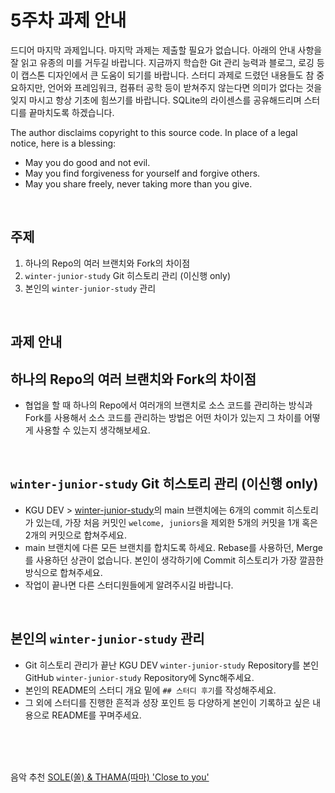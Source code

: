 # 5주차 과제 안내
드디어 마지막 과제입니다. 마지막 과제는 제출할 필요가 없습니다. 아래의 안내 사항을 잘 읽고 유종의 미를 거두길 바랍니다. 지금까지 학습한 Git 관리 능력과 블로그, 로깅 등이 캡스톤 디자인에서 큰 도움이 되기를 바랍니다. 스터디 과제로 드렸던 내용들도 참 중요하지만, 언어와 프레임워크, 컴퓨터 공학 등이 받쳐주지 않는다면 의미가 없다는 것을 잊지 마시고 항상 기초에 힘쓰기를 바랍니다. SQLite의 라이센스를 공유해드리며 스터디를 끝마치도록 하겠습니다.

The author disclaims copyright to this source code. 
In place of a legal notice, here is a blessing:
- May you do good and not evil.
- May you find forgiveness for yourself and forgive others.
- May you share freely, never taking more than you give.

</br>

## 주제
1. 하나의 Repo의 여러 브랜치와 Fork의 차이점
2. `winter-junior-study` Git 히스토리 관리 (이신행 only)
3. 본인의 `winter-junior-study` 관리

</br>

## 과제 안내
## 하나의 Repo의 여러 브랜치와 Fork의 차이점

* 협업을 할 때 하나의 Repo에서 여러개의 브랜치로 소스 코드를 관리하는 방식과 Fork를 사용해서 소스 코드를 관리하는 방법은 어떤 차이가 있는지 그 차이를 어떻게 사용할 수 있는지 생각해보세요.

</br>

## `winter-junior-study` Git 히스토리 관리 (이신행 only)

* KGU DEV > [winter-junior-study](https://github.com/kgu-develop/winter-junior-study)의 main 브랜치에는 6개의 commit 히스토리가 있는데, 가장 처음 커밋인 `welcome, juniors`을 제외한 5개의 커밋을 1개 혹은 2개의 커밋으로 합쳐주세요. 
* main 브랜치에 다른 모든 브랜치를 합치도록 하세요. Rebase를 사용하던, Merge를 사용하던 상관이 없습니다. 본인이 생각하기에 Commit 히스토리가 가장 깔끔한 방식으로 합쳐주세요.
* 작업이 끝나면 다른 스터디원들에게 알려주시길 바랍니다.

</br>

## 본인의 `winter-junior-study` 관리

* Git 히스토리 관리가 끝난 KGU DEV `winter-junior-study` Repository를 본인 GitHub `winter-junior-study` Repository에 Sync해주세요.
* 본인의 README의 스터디 개요 밑에 `## 스터디 후기`를 작성해주세요.
* 그 외에 스터디를 진행한 흔적과 성장 포인트 등 다양하게 본인이 기록하고 싶은 내용으로 README를 꾸며주세요.

</br></br></br>

음악 추천 [SOLE(쏠) & THAMA(따마) 'Close to you'](https://www.youtube.com/watch?v=RuORKyaDPCo)